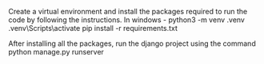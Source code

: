 Create a virtual environment and install the packages required to run the code by following the instructions.
In windows -
python3 -m venv .venv
.venv\Scripts\activate
pip install -r requirements.txt

After installing all the packages, run the django project using the command
python manage.py runserver
